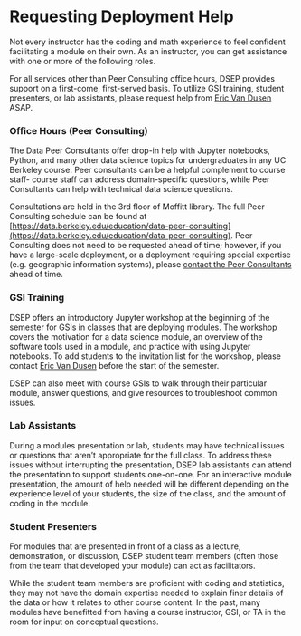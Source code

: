 # Requesting Deployment Help

Not every instructor has the coding and math experience to feel confident facilitating a module on their own. As an instructor, you can get assistance with one or more of the following roles.

For all services other than Peer Consulting office hours, DSEP provides support on a first-come, first-served basis. To utilize GSI training, student presenters, or lab assistants, please request help from [Eric Van Dusen](mailto:ericvd@berkeley.edu) ASAP.

### Office Hours (Peer Consulting)

The Data Peer Consultants offer drop-in help with Jupyter notebooks, Python, and many other data science topics for undergraduates in any UC Berkeley course. Peer consultants can be a helpful complement to course staff- course staff can address domain-specific questions, while Peer Consultants can help with technical data science questions.

Consultations are held in the 3rd floor of Moffitt library. The full Peer Consulting schedule can be found at [https://data.berkeley.edu/education/data-peer-consulting](https://data.berkeley.edu/education/data-peer-consulting). Peer Consulting does not need to be requested ahead of time; however, if you have a large-scale deployment, or a deployment requiring special expertise (e.g. geographic information systems), please [contact the Peer Consultants](mailto:ds-peer-consulting@berkeley.edu) ahead of time.

### GSI Training

DSEP offers an introductory Jupyter workshop at the beginning of the semester for GSIs in classes that are deploying modules. The workshop covers the motivation for a data science module, an overview of the software tools used in a module, and practice with using Jupyter notebooks. To add students to the invitation list for the workshop, please contact [Eric Van Dusen](mailto:ericvd@berkeley.edu) before the start of the semester.

DSEP can also meet with course GSIs to walk through their particular module, answer questions, and give resources to troubleshoot common issues.

### Lab Assistants

During a modules presentation or lab, students may have technical issues or questions that aren’t appropriate for the full class. To address these issues without interrupting the presentation, DSEP lab assistants can attend the presentation to support students one-on-one. For an interactive module presentation, the amount of help needed will be different depending on the experience level of your students, the size of the class, and the amount of coding in the module.

### Student Presenters

For modules that are presented in front of a class as a lecture, demonstration, or discussion, DSEP student team members (often those from the team that developed your module) can act as facilitators.

While the student team members are proficient with coding and statistics, they may not have the domain expertise needed to explain finer details of the data or how it relates to other course content. In the past, many modules have benefitted from having a course instructor, GSI, or TA in the room for input on conceptual questions.